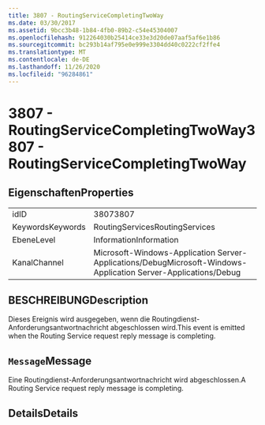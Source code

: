 ```yaml
---
title: 3807 - RoutingServiceCompletingTwoWay
ms.date: 03/30/2017
ms.assetid: 9bcc3b48-1b84-4fb0-89b2-c54e45304007
ms.openlocfilehash: 912264030b25414ce33e3d20de07aaf5af6e1b86
ms.sourcegitcommit: bc293b14af795e0e999e3304dd40c0222cf2ffe4
ms.translationtype: MT
ms.contentlocale: de-DE
ms.lasthandoff: 11/26/2020
ms.locfileid: "96284861"
---
```

# <a name="3807---routingservicecompletingtwoway"></a><span data-ttu-id="aa359-102">3807 - RoutingServiceCompletingTwoWay</span><span class="sxs-lookup"><span data-stu-id="aa359-102">3807 - RoutingServiceCompletingTwoWay</span></span>

## <a name="properties"></a><span data-ttu-id="aa359-103">Eigenschaften</span><span class="sxs-lookup"><span data-stu-id="aa359-103">Properties</span></span>  
  
|||  
|-|-|  
|<span data-ttu-id="aa359-104">id</span><span class="sxs-lookup"><span data-stu-id="aa359-104">ID</span></span>|<span data-ttu-id="aa359-105">3807</span><span class="sxs-lookup"><span data-stu-id="aa359-105">3807</span></span>|  
|<span data-ttu-id="aa359-106">Keywords</span><span class="sxs-lookup"><span data-stu-id="aa359-106">Keywords</span></span>|<span data-ttu-id="aa359-107">RoutingServices</span><span class="sxs-lookup"><span data-stu-id="aa359-107">RoutingServices</span></span>|  
|<span data-ttu-id="aa359-108">Ebene</span><span class="sxs-lookup"><span data-stu-id="aa359-108">Level</span></span>|<span data-ttu-id="aa359-109">Information</span><span class="sxs-lookup"><span data-stu-id="aa359-109">Information</span></span>|  
|<span data-ttu-id="aa359-110">Kanal</span><span class="sxs-lookup"><span data-stu-id="aa359-110">Channel</span></span>|<span data-ttu-id="aa359-111">Microsoft-Windows-Application Server-Applications/Debug</span><span class="sxs-lookup"><span data-stu-id="aa359-111">Microsoft-Windows-Application Server-Applications/Debug</span></span>|  
  
## <a name="description"></a><span data-ttu-id="aa359-112">BESCHREIBUNG</span><span class="sxs-lookup"><span data-stu-id="aa359-112">Description</span></span>  

 <span data-ttu-id="aa359-113">Dieses Ereignis wird ausgegeben, wenn die Routingdienst-Anforderungsantwortnachricht abgeschlossen wird.</span><span class="sxs-lookup"><span data-stu-id="aa359-113">This event is emitted when the Routing Service request reply message is completing.</span></span>  
  
## <a name="message"></a><span data-ttu-id="aa359-114">`Message`</span><span class="sxs-lookup"><span data-stu-id="aa359-114">Message</span></span>  

 <span data-ttu-id="aa359-115">Eine Routingdienst-Anforderungsantwortnachricht wird abgeschlossen.</span><span class="sxs-lookup"><span data-stu-id="aa359-115">A Routing Service request reply message is completing.</span></span>  
  
## <a name="details"></a><span data-ttu-id="aa359-116">Details</span><span class="sxs-lookup"><span data-stu-id="aa359-116">Details</span></span>
